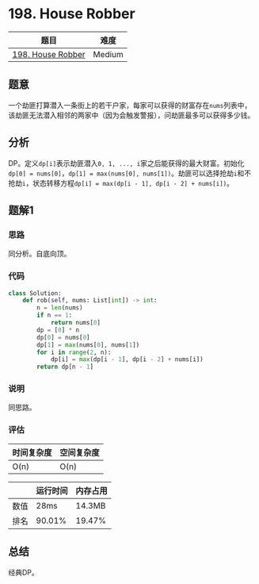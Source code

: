 # 198. House Robber

| 题目 | 难度 |
| ---- | ---- |
| [198. House Robber](https://leetcode.com/problems/house-robber/) | Medium |

## 题意

一个劫匪打算潜入一条街上的若干户家，每家可以获得的财富存在`nums`列表中，该劫匪无法潜入相邻的两家中（因为会触发警报），问劫匪最多可以获得多少钱。

## 分析

DP。定义`dp[i]`表示劫匪潜入`0, 1, ..., i`家之后能获得的最大财富。初始化`dp[0] = nums[0]`，`dp[1] = max(nums[0], nums[1])`。劫匪可以选择抢劫`i`和不抢劫`i`，状态转移方程`dp[i] = max(dp[i - 1], dp[i - 2] + nums[i])`。

## 题解1

### 思路

同分析。自底向顶。

### 代码

```python
class Solution:
    def rob(self, nums: List[int]) -> int:
        n = len(nums)
        if n == 1:
            return nums[0]
        dp = [0] * n
        dp[0] = nums[0]
        dp[1] = max(nums[0], nums[1])
        for i in range(2, n):
            dp[i] = max(dp[i - 1], dp[i - 2] + nums[i])
        return dp[n - 1]
```

### 说明

同思路。

### 评估

| 时间复杂度 | 空间复杂度 |
| ---- | ---- |
| O(n) | O(n) |

| | 运行时间 | 内存占用 |
| ---- | ---- | ---- |
| 数值 | 28ms | 14.3MB |
| 排名 | 90.01% | 19.47% |

## 总结

经典DP。

